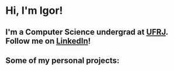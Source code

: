 <h1>Hi, I'm Igor! <br/></h1>

<h2>I'm a Computer Science undergrad at <a href="https://ufrj.br/en/">UFRJ</a>. <br>
Follow me on <a href="https://www.linkedin.com/in/igor-pires-antunes-18a48b228/">LinkedIn</a>!

<h2>Some of my personal projects:</h2>

